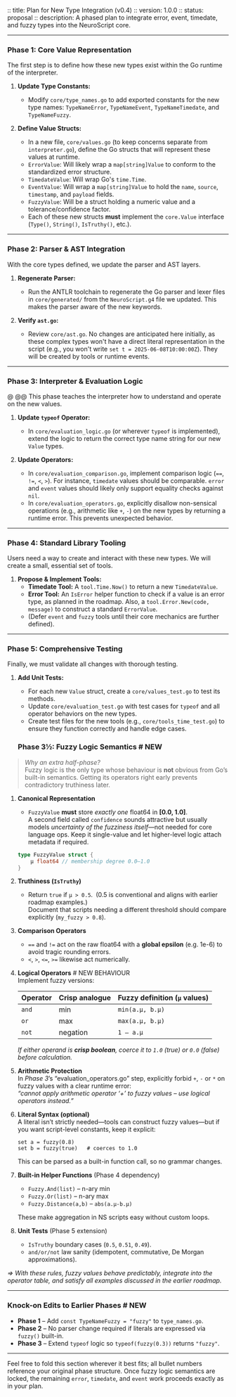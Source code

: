 :: title: Plan for New Type Integration (v0.4)
:: version: 1.0.0
:: status: proposal
:: description: A phased plan to integrate error, event, timedate, and fuzzy types into the NeuroScript core.

---

### Phase 1: Core Value Representation

The first step is to define how these new types exist within the Go runtime of the interpreter.

1.  **Update Type Constants:**
    * Modify `core/type_names.go` to add exported constants for the new type names: `TypeNameError`, `TypeNameEvent`, `TypeNameTimedate`, and `TypeNameFuzzy`.

2.  **Define Value Structs:**
    * In a new file, `core/values.go` (to keep concerns separate from `interpreter.go`), define the Go structs that will represent these values at runtime.
    * `ErrorValue`: Will likely wrap a `map[string]Value` to conform to the standardized error structure.
    * `TimedateValue`: Will wrap Go's `time.Time`.
    * `EventValue`: Will wrap a `map[string]Value` to hold the `name`, `source`, `timestamp`, and `payload` fields.
    * `FuzzyValue`: Will be a struct holding a numeric value and a tolerance/confidence factor.
    * Each of these new structs **must** implement the `core.Value` interface (`Type()`, `String()`, `IsTruthy()`, etc.).

---

### Phase 2: Parser & AST Integration

With the core types defined, we update the parser and AST layers.

1.  **Regenerate Parser:**
    * Run the ANTLR toolchain to regenerate the Go parser and lexer files in `core/generated/` from the `NeuroScript.g4` file we updated. This makes the parser aware of the new keywords.

2.  **Verify `ast.go`:**
    * Review `core/ast.go`. No changes are anticipated here initially, as these complex types won't have a direct literal representation in the script (e.g., you won't write `set t = 2025-06-08T10:00:00Z`). They will be created by tools or runtime events.

---

### Phase 3: Interpreter & Evaluation Logic

@
@@ This phase teaches the interpreter how to understand and operate on the new values.

1.  **Update `typeof` Operator:**
    * In `core/evaluation_logic.go` (or wherever `typeof` is implemented), extend the logic to return the correct type name string for our new `Value` types.

2.  **Update Operators:**
    * In `core/evaluation_comparison.go`, implement comparison logic (`==`, `!=`, `<`, `>`). For instance, `timedate` values should be comparable. `error` and `event` values should likely only support equality checks against `nil`.
    * In `core/evaluation_operators.go`, explicitly disallow non-sensical operations (e.g., arithmetic like `+`, `-`) on the new types by returning a runtime error. This prevents unexpected behavior.

---

### Phase 4: Standard Library Tooling

Users need a way to create and interact with these new types. We will create a small, essential set of tools.

1.  **Propose & Implement Tools:**
    * **Timedate Tool:** A `tool.Time.Now()` to return a new `TimedateValue`.
    * **Error Tool:** An `IsError` helper function to check if a value is an error type, as planned in the roadmap. Also, a `tool.Error.New(code, message)` to construct a standard `ErrorValue`.
    * (Defer `event` and `fuzzy` tools until their core mechanics are further defined).

---

### Phase 5: Comprehensive Testing

Finally, we must validate all changes with thorough testing.

1.  **Add Unit Tests:**
    * For each new `Value` struct, create a `core/values_test.go` to test its methods.
    * Update `core/evaluation_test.go` with test cases for `typeof` and all operator behaviors on the new types.
    * Create test files for the new tools (e.g., `core/tools_time_test.go`) to ensure they function correctly and handle edge cases.

    ### Phase 3½: Fuzzy Logic Semantics  # NEW

> *Why an extra half-phase?*  
> Fuzzy logic is the only type whose behaviour is **not** obvious from Go’s
> built-in semantics.  Getting its operators right early prevents
> contradictory truthiness later.

1.  **Canonical Representation**  
    * `FuzzyValue` **must** store *exactly one* float64 in **[0.0, 1.0]**.  
      A second field called `confidence` sounds attractive but usually models
      *uncertainty of the fuzziness itself*—not needed for core language
      ops.  Keep it single-value and let higher-level logic attach metadata
      if required.

    ```go
    type FuzzyValue struct {
        μ float64 // membership degree 0.0–1.0
    }
    ```

2.  **Truthiness (`IsTruthy`)**  
    * Return `true` if `μ > 0.5`. (0.5 is conventional and aligns with earlier
      roadmap examples.)  
      Document that scripts needing a different threshold should compare
      explicitly (`my_fuzzy > 0.8`).

3.  **Comparison Operators**  
    * `==` and `!=` act on the raw float64 with a **global epsilon**
      (e.g. 1e-6) to avoid tragic rounding errors.  
    * `<`, `>`, `<=`, `>=` likewise act numerically.

4.  **Logical Operators**  # NEW BEHAVIOUR  
    Implement fuzzy versions:

    | Operator | Crisp analogue | Fuzzy definition (`μ` values) |
    |----------|----------------|-------------------------------|
    | `and`    | min            | `min(a.μ, b.μ)` |
    | `or`     | max            | `max(a.μ, b.μ)` |
    | `not`    | negation       | `1 – a.μ` |

    *If either operand is **crisp boolean**, coerce it to `1.0` (true) or
    `0.0` (false) before calculation.*

5.  **Arithmetic Protection**  
    In *Phase 3*’s “evaluation_operators.go” step, explicitly forbid `+`, `-`
    or `*` on fuzzy values with a clear runtime error:  
    *“cannot apply arithmetic operator ‘+’ to fuzzy values – use logical
    operators instead.”*

6.  **Literal Syntax (optional)**  
    A literal isn’t strictly needed—tools can construct fuzzy values—but if
    you want script-level constants, keep it explicit:

    ```neuroscript
    set a = fuzzy(0.8)
    set b = fuzzy(true)   # coerces to 1.0
    ```

    This can be parsed as a built-in function call, so no grammar changes.

7.  **Built-in Helper Functions** (Phase 4 dependency)  
    * `Fuzzy.And(list)` – n-ary min  
    * `Fuzzy.Or(list)`  – n-ary max  
    * `Fuzzy.Distance(a,b)` – `abs(a.μ-b.μ)`  

    These make aggregation in NS scripts easy without custom loops.

8.  **Unit Tests** (Phase 5 extension)  
    * `IsTruthy` boundary cases (`0.5`, `0.51`, `0.49`).  
    * `and/or/not` law sanity (idempotent, commutative, De Morgan
      approximations).

_⇒ With these rules, fuzzy values behave predictably, integrate into the
operator table, and satisfy all examples discussed in the earlier roadmap._

---

### Knock-on Edits to Earlier Phases  # NEW

* **Phase 1** – Add `const TypeNameFuzzy = "fuzzy"` to
  `type_names.go`.
* **Phase 2** – No parser change required if literals are expressed via
  `fuzzy()` built-in.
* **Phase 3** – Extend `typeof` logic so `typeof(fuzzy(0.3))` returns
  `"fuzzy"`.

---

Feel free to fold this section wherever it best fits; all bullet numbers reference your original phase structure.  Once fuzzy logic semantics are locked, the remaining `error`, `timedate`, and `event` work proceeds exactly as in your plan.
